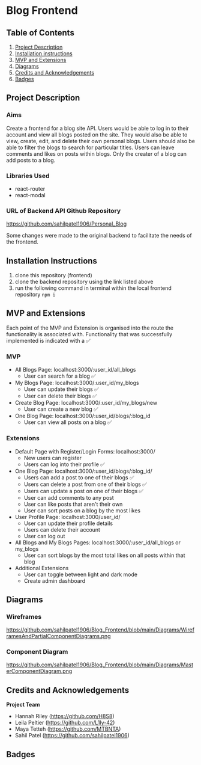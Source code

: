 # Blog Frontend

## Table of Contents 
1. [Project Description](#project-description)
2. [Installation instructions](#installation-instructions)
3. [MVP and Extensions](#mvp-and-extensions)
4. [Diagrams](#diagrams)
6. [Credits and Acknowledgements](#credits-and-acknowledgements)
7. [Badges](#badges)

## Project Description
### Aims

Create a frontend for a blog site API. Users would be able to log in to their account and view all blogs posted on the site. They would also be able to view, create, edit, and delete their own personal blogs. Users should also be able to filter the blogs to search for particular titles. Users can leave comments and likes on posts within blogs. Only the creater of a blog can add posts to a blog.

### Libraries Used
- react-router
- react-modal

### URL of Backend API Github Repository
https://github.com/sahilpatel1906/Personal_Blog <br/>

Some changes were made to the original backend to facilitate the needs of the frontend.

## Installation Instructions
1. clone this repository (frontend)
2. clone the backend repository using the link listed above
3. run the following command in terminal within the local frontend repository `npm i`

## MVP and Extensions

Each point of the MVP and Extension is organised into the route the functionality is associated with. Functionality that was successfully implemented is indicated with a ✅

### MVP
- All Blogs Page: localhost:3000/:user_id/all_blogs
  - User can search for a blog ✅
- My Blogs Page: localhost:3000/:user_id/my_blogs
  - User can update their blogs ✅
  - User can delete their blogs ✅
- Create Blog Page: localhost:3000/:user_id/my_blogs/new
  - User can create a new blog ✅
- One Blog Page: localhost:3000/:user_id/blogs/:blog_id
  - User can view all posts on a blog ✅

### Extensions
- Default Page with Register/Login Forms: localhost:3000/
  - New users can register 
  - Users can log into their profile ✅
- One Blog Page: localhost:3000/:user_id/blogs/:blog_id/
  - Users can add a post to one of their blogs ✅
  - Users can delete a post from one of their blogs ✅
  - Users can update a post on one of their blogs ✅
  - User can add comments to any post
  - User can like posts that aren't their own
  - User can sort posts on a blog by the most likes
- User Profile Page: localhost:3000/user_id/
  - User can update their profile details
  - Users can delete their account
  - User can log out
- All Blogs and My Blogs Pages: localhost:3000/:user_id/all_blogs or my_blogs
  - User can sort blogs by the most total likes on all posts within that blog
- Additional Extensions
  - User can toggle between light and dark mode
  - Create admin dashboard


## Diagrams
### Wireframes
https://github.com/sahilpatel1906/Blog_Frontend/blob/main/Diagrams/WireframesAndPartialComponentDiagrams.png

### Component Diagram
https://github.com/sahilpatel1906/Blog_Frontend/blob/main/Diagrams/MasterComponentDiagram.png


## Credits and Acknowledgements
**Project Team**
- Hannah Riley  (https://github.com/H8S8)
- Leila Peltier (https://github.com/L1ly-42)
-  Maya Tetteh  (https://github.com/MTBNTA)
- Sahil Patel   (https://github.com/sahilpatel1906)


## Badges
